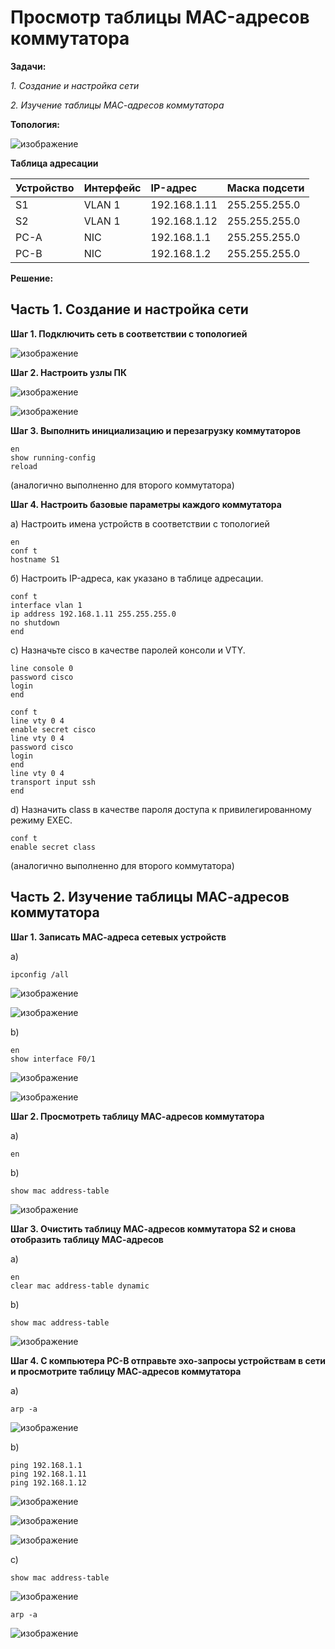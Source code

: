 # Просмотр таблицы MAC-адресов коммутатора

**Задачи:**

  *1. Создание и настройка сети*
  
  *2. Изучение таблицы МАС-адресов коммутатора*
  
  **Топология:**
  
  ![изображение](https://user-images.githubusercontent.com/84719218/154082069-3b6f67ad-b404-472b-8a82-5f7d344bbff0.png)

  **Таблица адресации**
  
| Устройство    | Интерфейс          | IP-адрес        |Маска подсети      |
| :-------------|:------------------ | :-------------- |:------------------|
| S1            | VLAN 1             | 192.168.1.11    | 255.255.255.0     |
| S2            | VLAN 1             | 192.168.1.12    | 255.255.255.0     |
| PC-A          | NIC                | 192.168.1.1     | 255.255.255.0     |
| PC-B          | NIC                | 192.168.1.2     | 255.255.255.0     |

**Решение:**

**Часть 1. Создание и настройка сети**
--

**Шаг 1. Подключить сеть в соответствии с топологией**

![изображение](https://user-images.githubusercontent.com/84719218/154644969-923524ed-3ad4-4809-a906-6f97137470d8.png)

**Шаг 2. Настроить узлы ПК**

![изображение](https://user-images.githubusercontent.com/84719218/154645140-6fee2a87-f335-45d8-aaf0-7eb2409d2464.png)

![изображение](https://user-images.githubusercontent.com/84719218/154645168-3b876d0b-e047-4a99-a8ee-579be4e8e69a.png)

**Шаг 3. Выполнить инициализацию и перезагрузку коммутаторов**

```
en
show running-config
reload
```
(аналогично выполненно для второго коммутатора)

**Шаг 4. Настроить базовые параметры каждого коммутатора**

а) Настроить имена устройств в соответствии с топологией

```
en
conf t
hostname S1
```

б) Настроить IP-адреса, как указано в таблице адресации.

```
conf t
interface vlan 1
ip address 192.168.1.11 255.255.255.0
no shutdown
end
```

c)	Назначьте cisco в качестве паролей консоли и VTY.

```
line console 0
password cisco
login
end
```

```
conf t
line vty 0 4
enable secret cisco
line vty 0 4
password cisco
login
end
line vty 0 4
transport input ssh
end
```

d)	Назначить class в качестве пароля доступа к привилегированному режиму EXEC.

```
conf t
enable secret class
```
(аналогично выполненно для второго коммутатора)

**Часть 2. Изучение таблицы МАС-адресов коммутатора**
--

**Шаг 1. Записать МАС-адреса сетевых устройств**

а) 
```
ipconfig /all
```

![изображение](https://user-images.githubusercontent.com/84719218/154662654-88820467-517a-4c85-8d62-b5efe850f801.png)

![изображение](https://user-images.githubusercontent.com/84719218/154662761-c096cd79-1ea9-4da6-9da8-05f7e726a61f.png)

b)
```
en
show interface F0/1
```

![изображение](https://user-images.githubusercontent.com/84719218/154663560-e5a1cfba-45d6-4951-9a86-a3f90b9b2900.png)


![изображение](https://user-images.githubusercontent.com/84719218/154663444-801cbc49-9d8e-49bd-9b9c-1ae591c8ee5e.png)

**Шаг 2. Просмотреть таблицу МАС-адресов коммутатора**

a)
```
en
```

b)
```
show mac address-table
```

![изображение](https://user-images.githubusercontent.com/84719218/154667188-be12f99f-e6d6-41c1-b5d3-fc4e2542a7aa.png)

**Шаг 3. Очистить таблицу МАС-адресов коммутатора S2 и снова отобразить таблицу МАС-адресов**

а) 
```
en
clear mac address-table dynamic
```

b)
```
show mac address-table
```

![изображение](https://user-images.githubusercontent.com/84719218/154667658-99da8390-4d86-44d6-9131-8f60189b64ad.png)

**Шаг 4. С компьютера PC-B отправьте эхо-запросы устройствам в сети и просмотрите таблицу МАС-адресов коммутатора**

a)
```
arp -a
```
![изображение](https://user-images.githubusercontent.com/84719218/154668150-0b62da07-15f6-45cd-8844-ba631280e2bf.png)

b)
```
ping 192.168.1.1
ping 192.168.1.11
ping 192.168.1.12
```
![изображение](https://user-images.githubusercontent.com/84719218/154668544-11698269-e3f2-4d59-b9d4-88b81cdc5751.png)

![изображение](https://user-images.githubusercontent.com/84719218/154668656-b99b59c9-449c-47ec-a98c-cd035ff4a05b.png)

![изображение](https://user-images.githubusercontent.com/84719218/154668758-366053b5-3f1d-43fd-84f9-f9b1944cfb28.png)

c)

```
show mac address-table
```

![изображение](https://user-images.githubusercontent.com/84719218/154669014-35a109cd-3edd-4603-9ac3-96e047b094d8.png)

```
arp -a
```

![изображение](https://user-images.githubusercontent.com/84719218/154669186-5d6f13c1-f9d8-42b9-bec1-cd7ccc329280.png)
